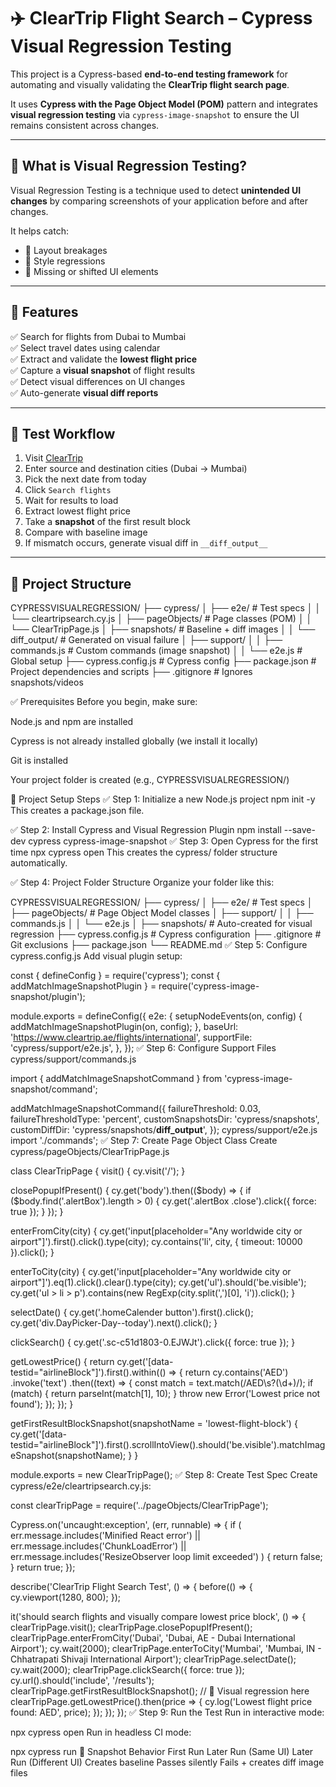 # ✈️ ClearTrip Flight Search – Cypress Visual Regression Testing

This project is a Cypress-based **end-to-end testing framework** for automating and visually validating the **ClearTrip flight search page**.

It uses **Cypress with the Page Object Model (POM)** pattern and integrates **visual regression testing** via `cypress-image-snapshot` to ensure the UI remains consistent across changes.

---

## 📸 What is Visual Regression Testing?

Visual Regression Testing is a technique used to detect **unintended UI changes** by comparing screenshots of your application before and after changes.

It helps catch:
- 🧱 Layout breakages  
- 🎨 Style regressions  
- 🧩 Missing or shifted UI elements

---

## 🚀 Features

✅ Search for flights from Dubai to Mumbai  
✅ Select travel dates using calendar  
✅ Extract and validate the **lowest flight price**  
✅ Capture a **visual snapshot** of flight results  
✅ Detect visual differences on UI changes  
✅ Auto-generate **visual diff reports**

---

## 🧾 Test Workflow

1. Visit [ClearTrip](https://www.cleartrip.ae)
2. Enter source and destination cities (Dubai → Mumbai)
3. Pick the next date from today
4. Click `Search flights`
5. Wait for results to load
6. Extract lowest flight price
7. Take a **snapshot** of the first result block
8. Compare with baseline image
9. If mismatch occurs, generate visual diff in `__diff_output__`

---

## 📁 Project Structure
CYPRESSVISUALREGRESSION/
├── cypress/
│ ├── e2e/ # Test specs
│ │ └── cleartripsearch.cy.js
│ ├── pageObjects/ # Page classes (POM)
│ │ └── ClearTripPage.js
│ ├── snapshots/ # Baseline + diff images
│ │ └── diff_output/ # Generated on visual failure
│ ├── support/
│ │ ├── commands.js # Custom commands (image snapshot)
│ │ └── e2e.js # Global setup
├── cypress.config.js # Cypress config
├── package.json # Project dependencies and scripts
├── .gitignore # Ignores snapshots/videos

✅ Prerequisites
Before you begin, make sure:

Node.js and npm are installed

Cypress is not already installed globally (we install it locally)

Git is installed

Your project folder is created (e.g., CYPRESSVISUALREGRESSION/)

🚀 Project Setup Steps
✅ Step 1: Initialize a new Node.js project
npm init -y
This creates a package.json file.

✅ Step 2: Install Cypress and Visual Regression Plugin
npm install --save-dev cypress cypress-image-snapshot
✅ Step 3: Open Cypress for the first time
npx cypress open
This creates the cypress/ folder structure automatically.

✅ Step 4: Project Folder Structure
Organize your folder like this:

CYPRESSVISUALREGRESSION/
├── cypress/
│   ├── e2e/                    # Test specs
│   ├── pageObjects/            # Page Object Model classes
│   ├── support/
│   │   ├── commands.js
│   │   └── e2e.js
│   ├── snapshots/              # Auto-created for visual regression
├── cypress.config.js           # Cypress configuration
├── .gitignore                  # Git exclusions
├── package.json
└── README.md
✅ Step 5: Configure cypress.config.js
Add visual plugin setup:

const { defineConfig } = require('cypress');
const { addMatchImageSnapshotPlugin } = require('cypress-image-snapshot/plugin');

module.exports = defineConfig({
  e2e: {
    setupNodeEvents(on, config) {
      addMatchImageSnapshotPlugin(on, config);
    },
    baseUrl: 'https://www.cleartrip.ae/flights/international',
    supportFile: 'cypress/support/e2e.js',
  },
});
✅ Step 6: Configure Support Files
cypress/support/commands.js

import { addMatchImageSnapshotCommand } from 'cypress-image-snapshot/command';

addMatchImageSnapshotCommand({
  failureThreshold: 0.03,
  failureThresholdType: 'percent',
  customSnapshotsDir: 'cypress/snapshots',
  customDiffDir: 'cypress/snapshots/__diff_output__',
});
cypress/support/e2e.js
import './commands';
✅ Step 7: Create Page Object Class
Create cypress/pageObjects/ClearTripPage.js

class ClearTripPage {
  visit() {
    cy.visit('/');
  }

  closePopupIfPresent() {
    cy.get('body').then(($body) => {
      if ($body.find('.alertBox').length > 0) {
        cy.get('.alertBox .close').click({ force: true });
      }
    });
  }

  enterFromCity(city) {
    cy.get('input[placeholder="Any worldwide city or airport"]').first().click().type(city);
    cy.contains('li', city, { timeout: 10000 }).click();
  }

  enterToCity(city) {
    cy.get('input[placeholder="Any worldwide city or airport"]').eq(1).click().clear().type(city);
    cy.get('ul').should('be.visible');
    cy.get('ul > li > p').contains(new RegExp(city.split(',')[0], 'i')).click();
  }

  selectDate() {
    cy.get('.homeCalender button').first().click();
    cy.get('div.DayPicker-Day--today').next().click();
  }

  clickSearch() {
    cy.get('.sc-c51d1803-0.EJWJt').click({ force: true });
  }

  getLowestPrice() {
    return cy.get('[data-testid="airlineBlock"]').first().within(() => {
      return cy.contains('AED')
        .invoke('text')
        .then((text) => {
          const match = text.match(/AED\s?(\d+)/);
          if (match) {
            return parseInt(match[1], 10);
          }
          throw new Error('Lowest price not found');
        });
    });
  }

  getFirstResultBlockSnapshot(snapshotName = 'lowest-flight-block') {
    cy.get('[data-testid="airlineBlock"]').first().scrollIntoView().should('be.visible').matchImageSnapshot(snapshotName);
  }
}

module.exports = new ClearTripPage();
✅ Step 8: Create Test Spec
Create cypress/e2e/cleartripsearch.cy.js:


const clearTripPage = require('../pageObjects/ClearTripPage');

Cypress.on('uncaught:exception', (err, runnable) => {
  if (
    err.message.includes('Minified React error') ||
    err.message.includes('ChunkLoadError') ||
    err.message.includes('ResizeObserver loop limit exceeded')
  ) {
    return false;
  }
  return true;
});

describe('ClearTrip Flight Search Test', () => {
  before(() => {
    cy.viewport(1280, 800);
  });

  it('should search flights and visually compare lowest price block', () => {
    clearTripPage.visit();
    clearTripPage.closePopupIfPresent();
    clearTripPage.enterFromCity('Dubai', 'Dubai, AE - Dubai International Airport');
    cy.wait(2000);
    clearTripPage.enterToCity('Mumbai', 'Mumbai, IN - Chhatrapati Shivaji International Airport');
    clearTripPage.selectDate();
    cy.wait(2000);
    clearTripPage.clickSearch({ force: true });
    cy.url().should('include', '/results');
    clearTripPage.getFirstResultBlockSnapshot(); // 📸 Visual regression here
    clearTripPage.getLowestPrice().then(price => {
      cy.log('Lowest flight price found: AED', price);
    });
  });
});
✅ Step 9: Run the Test
Run in interactive mode:

npx cypress open
Run in headless CI mode:

npx cypress run
📸 Snapshot Behavior
First Run	Later Run (Same UI)	Later Run (Different UI)
Creates baseline	Passes silently	Fails + creates diff image files





